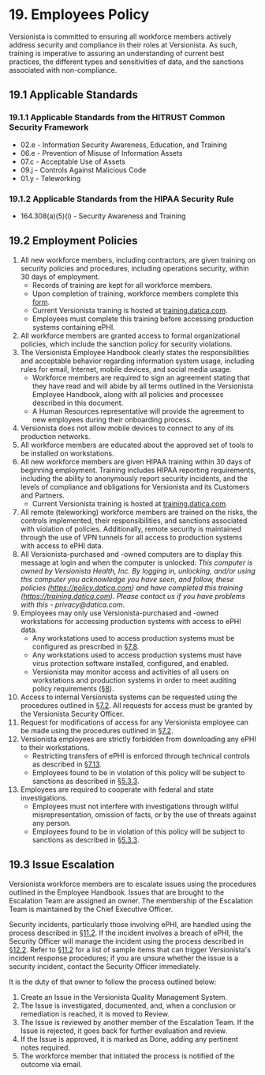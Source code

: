 # 19. Employees Policy

Versionista is committed to ensuring all workforce members actively address
security and compliance in their roles at Versionista. As such, training is
imperative to assuring an understanding of current best practices, the different
types and sensitivities of data, and the sanctions associated with
non-compliance.

## 19.1 Applicable Standards

### 19.1.1 Applicable Standards from the HITRUST Common Security Framework

- 02.e - Information Security Awareness, Education, and Training
- 06.e - Prevention of Misuse of Information Assets
- 07.c - Acceptable Use of Assets
- 09.j - Controls Against Malicious Code
- 01.y - Teleworking

### 19.1.2 Applicable Standards from the HIPAA Security Rule

- 164.308(a)(5)(i) - Security Awareness and Training

## 19.2 Employment Policies

1. All new workforce members, including contractors, are given training on
   security policies and procedures, including operations security, within 30
   days of employment.
   - Records of training are kept for all workforce members.
   - Upon completion of training, workforce members complete this
     [form](https://docs.google.com/a/catalyze.io/forms/d/1bmEK3TidACj6ForBqGMaINPjIckv9ht28rtkGEQsBGs/viewform?usp=send_form).
   - Current Versionista training is hosted at
     [training.datica.com](https://training.datica.com/).
   - Employees must complete this training before accessing production systems
     containing ePHI.
2. All workforce members are granted access to formal organizational policies,
   which include the sanction policy for security violations.
3. The Versionista Employee Handbook clearly states the responsibilities and
   acceptable behavior regarding information system usage, including rules for
   email, Internet, mobile devices, and social media usage.
   - Workforce members are required to sign an agreement stating that they have
     read and will abide by all terms outlined in the Versionista Employee
     Handbook, along with all policies and processes described in this document.
   - A Human Resources representative will provide the agreement to new
     employees during their onboarding process.
4. Versionista does not allow mobile devices to connect to any of its production
   networks.
5. All workforce members are educated about the approved set of tools to be
   installed on workstations.
6. All new workforce members are given HIPAA training within 30 days of
   beginning employment. Training includes HIPAA reporting requirements,
   including the ability to anonymously report security incidents, and the
   levels of compliance and obligations for Versionista and its Customers and
   Partners.
   - Current Versionista training is hosted at
     [training.datica.com](https://training.datica.com/).
7. All remote (teleworking) workforce members are trained on the risks, the
   controls implemented, their responsibilities, and sanctions associated with
   violation of policies. Additionally, remote security is maintained through
   the use of VPN tunnels for all access to production systems with access to
   ePHI data.
8. All Versionista-purchased and -owned computers are to display this message at
   login and when the computer is unlocked: _This computer is owned by
   Versionista Health, Inc. By logging in, unlocking, and/or using this computer
   you acknowledge you have seen, and follow, these policies
   (https://policy.datica.com) and have completed this training
   (https://training.datica.com). Please contact us if you have problems with
   this - privacy@datica.com_.
9. Employees may only use Versionista-purchased and -owned workstations for
   accessing production systems with access to ePHI data.
   - Any workstations used to access production systems must be configured as
     prescribed in [§7.8](#7.8-employee-workstation-use).
   - Any workstations used to access production systems must have virus
     protection software installed, configured, and enabled.
   - Versionista may monitor access and activities of all users on workstations
     and production systems in order to meet auditing policy requirements
     ([§8](#8.-auditing-policy)).
10. Access to internal Versionista systems can be requested using the procedures
    outlined in [§7.2](#7.2-access-establishment-and-modification). All requests
    for access must be granted by the Versionista Security Officer.
11. Request for modifications of access for any Versionista employee can be made
    using the procedures outlined in
    [§7.2](#7.2-access-establishment-and-modification).
12. Versionista employees are strictly forbidden from downloading any ePHI to
    their workstations.
    - Restricting transfers of ePHI is enforced through technical controls as
      described in [§7.13](#7.13-access-to-ephi).
    - Employees found to be in violation of this policy will be subject to
      sanctions as described in [§5.3.3](#5.3-security-officer).
13. Employees are required to cooperate with federal and state investigations.
    - Employees must not interfere with investigations through willful
      misrepresentation, omission of facts, or by the use of threats against any
      person.
    - Employees found to be in violation of this policy will be subject to
      sanctions as described in [§5.3.3](#5.3-security-officer).

## 19.3 Issue Escalation

Versionista workforce members are to escalate issues using the procedures
outlined in the Employee Handbook. Issues that are brought to the Escalation
Team are assigned an owner. The membership of the Escalation Team is maintained
by the Chief Executive Officer.

Security incidents, particularly those involving ePHI, are handled using the
process described in [§11.2](#11.2-incident-management-policies). If the
incident involves a breach of ePHI, the Security Officer will manage the
incident using the process described in [§12.2](#12.2-datica-breach-policy).
Refer to [§11.2](#11.2-incident-management-policies) for a list of sample items
that can trigger Versionista's incident response procedures; if you are unsure
whether the issue is a security incident, contact the Security Officer
immediately.

It is the duty of that owner to follow the process outlined below:

1. Create an Issue in the Versionista Quality Management System.
2. The Issue is investigated, documented, and, when a conclusion or remediation
   is reached, it is moved to Review.
3. The Issue is reviewed by another member of the Escalation Team. If the Issue
   is rejected, it goes back for further evaluation and review.
4. If the Issue is approved, it is marked as Done, adding any pertinent notes
   required.
5. The workforce member that initiated the process is notified of the outcome
   via email.
